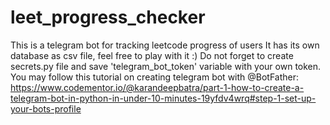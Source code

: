 # leet_progress_checker
This is a telegram bot for tracking leetcode progress of users
It has its own database as csv file, feel free to play with it :)
Do not forget to create secrets.py file and save 'telegram_bot_token' variable with your own token.
You may follow this tutorial on creating telegram bot with @BotFather: https://www.codementor.io/@karandeepbatra/part-1-how-to-create-a-telegram-bot-in-python-in-under-10-minutes-19yfdv4wrq#step-1-set-up-your-bots-profile